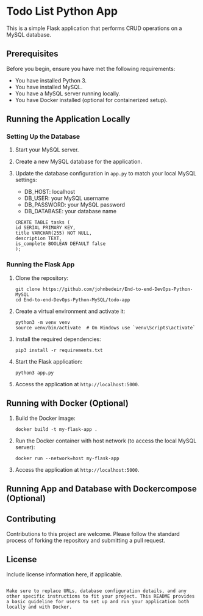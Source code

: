 # Todo List Python App

This is a simple Flask application that performs CRUD operations on a MySQL database.

## Prerequisites

Before you begin, ensure you have met the following requirements:

- You have installed Python 3.
- You have installed MySQL.
- You have a MySQL server running locally.
- You have Docker installed (optional for containerized setup).

## Running the Application Locally

### Setting Up the Database

1. Start your MySQL server.
2. Create a new MySQL database for the application.
3. Update the database configuration in `app.py` to match your local MySQL settings:

   - DB_HOST: localhost
   - DB_USER: your MySQL username
   - DB_PASSWORD: your MySQL password
   - DB_DATABASE: your database name

   ```
   CREATE TABLE tasks (
   id SERIAL PRIMARY KEY,
   title VARCHAR(255) NOT NULL,
   description TEXT,
   is_complete BOOLEAN DEFAULT false
   );
   ```

### Running the Flask App

1. Clone the repository:

   ```
   git clone https://github.com/johnbedeir/End-to-end-DevOps-Python-MySQL
   cd End-to-end-DevOps-Python-MySQL/todo-app
   ```

2. Create a virtual environment and activate it:

   ```
   python3 -m venv venv
   source venv/bin/activate  # On Windows use `venv\Scripts\activate`
   ```

3. Install the required dependencies:

   ```
   pip3 install -r requirements.txt
   ```

4. Start the Flask application:

   ```
   python3 app.py
   ```

5. Access the application at `http://localhost:5000`.

## Running with Docker (Optional)

1. Build the Docker image:

   ```
   docker build -t my-flask-app .
   ```

2. Run the Docker container with host network (to access the local MySQL server):

   ```
   docker run --network=host my-flask-app
   ```

3. Access the application at `http://localhost:5000`.

## Running App and Database with Dockercompose (Optional)

## Contributing

Contributions to this project are welcome. Please follow the standard process of forking the repository and submitting a pull request.

## License

Include license information here, if applicable.

```

Make sure to replace URLs, database configuration details, and any other specific instructions to fit your project. This README provides a basic guideline for users to set up and run your application both locally and with Docker.
```
